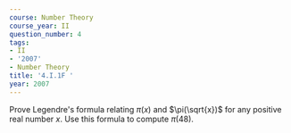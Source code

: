 ```yaml
---
course: Number Theory
course_year: II
question_number: 4
tags:
- II
- '2007'
- Number Theory
title: '4.I.1F '
year: 2007
---
```



Prove Legendre's formula relating $\pi(x)$ and $\pi(\sqrt{x})$ for any positive real number $x$. Use this formula to compute $\pi(48)$.